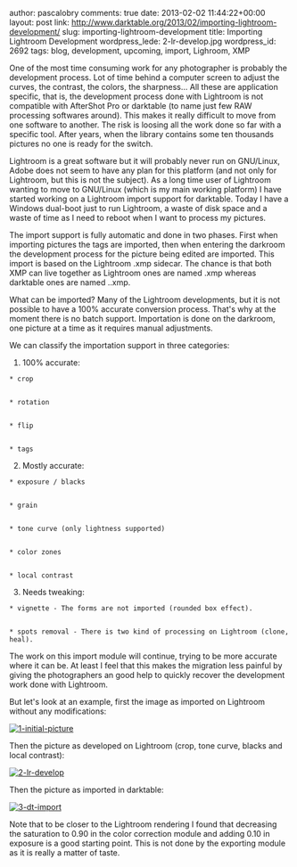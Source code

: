 author: pascalobry
comments: true
date: 2013-02-02 11:44:22+00:00
layout: post
link: http://www.darktable.org/2013/02/importing-lightroom-development/
slug: importing-lightroom-development
title: Importing Lightroom Development
wordpress_lede: 2-lr-develop.jpg
wordpress_id: 2692
tags: blog, development, upcoming, import, Lighroom, XMP

One of the most time consuming work for any photographer is probably the development process. Lot of time behind a computer screen to adjust the curves, the contrast, the colors, the sharpness... All these are application specific, that is, the development process done with Lightroom is not compatible with AfterShot Pro or darktable (to name just few RAW processing softwares around). This makes it really difficult to move from one software to another. The risk is loosing all the work done so far with a specific tool. After years, when the library contains some ten thousands pictures no one is ready for the switch.

Lightroom is a great software but it will probably never run on GNU/Linux, Adobe does not seem to have any plan for this platform (and not only for Lightroom, but this is not the subject). As a long time user of Lightroom wanting to move to GNU/Linux (which is my main working platform) I have started working on a Lightroom import support for darktable. Today I have a Windows dual-boot just to run Lightroom, a waste of disk space and a waste of time as I need to reboot when I want to process my pictures.

The import support is fully automatic and done in two phases. First when importing pictures the tags are imported, then when entering the darkroom the development process for the picture being edited are imported. This import is based on the Lightroom .xmp sidecar. The chance is that both XMP can live together as Lightroom ones are named <BASENAME>.xmp whereas darktable ones are named <BASENAME>.<ext>.xmp.

What can be imported? Many of the Lightroom developments, but it is not possible to have a 100% accurate conversion process. That's why at the moment there is no batch support. Importation is done on the darkroom, one picture at a time as it requires manual adjustments.

We can classify the importation support in three categories:



	
  1. 100% accurate:

	
    * crop

	
    * rotation

	
    * flip

	
    * tags




	
  2. Mostly accurate:

	
    * exposure / blacks

	
    * grain

	
    * tone curve (only lightness supported)

	
    * color zones

	
    * local contrast




	
  3. Needs tweaking:

	
    * vignette - The forms are not imported (rounded box effect).

	
    * spots removal - There is two kind of processing on Lightroom (clone, heal).





The work on this import module will continue, trying to be more accurate where it can be. At least I feel that this makes the migration less painful by giving the photographers an good help to quickly recover the development work done with Lightroom.

But let's look at an example, first the image as imported on Lightroom without any modifications:

[![1-initial-picture](http://www.darktable.org/wp-content/uploads/2013/02/1-initial-picture-200x100.jpg)](https://www.darktable.org/wp-content/uploads/2013/02/1-initial-picture.jpg)

Then the picture as developed on Lightroom (crop, tone curve, blacks and local contrast):

[![2-lr-develop](http://www.darktable.org/wp-content/uploads/2013/02/2-lr-develop-200x100.jpg)](https://www.darktable.org/wp-content/uploads/2013/02/2-lr-develop.jpg)

Then the picture as imported in darktable:

[![3-dt-import](http://www.darktable.org/wp-content/uploads/2013/02/3-dt-import-200x100.jpg)](https://www.darktable.org/wp-content/uploads/2013/02/3-dt-import.jpg)

Note that to be closer to the Lightroom rendering I found that decreasing the saturation to 0.90 in the color correction module and adding 0.10 in exposure is a good starting point. This is not done by the exporting module as it is really a matter of taste.
